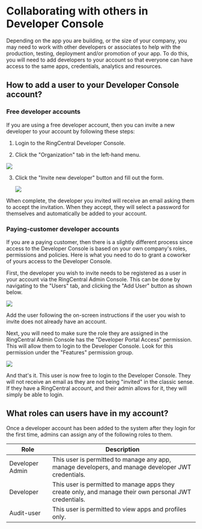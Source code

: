 # Collaborating with others in Developer Console

Depending on the app you are building, or the size of your company, you may need to work with other developers or associates to help with the production, testing, deployment and/or promotion of your app. To do this, you will need to add developers to your account so that everyone can have access to the same apps, credentials, analytics and resources. 

## How to add a user to your Developer Console account?

### Free developer accounts

If you are using a free developer account, then you can invite a new developer to your account by following these steps:

1. Login to the RingCentral Developer Console. 
   
2. Click the "Organization" tab in the left-hand menu.
   
<img class="img-fluid" src="../collab-free-dev-list.png">

3. Click the "Invite new developer" button and fill out the form. 
   
     <img class="img-fluid" src="../collab-invite-dev.png">

When complete, the developer you invited will receive an email asking them to accept the invitation. When they accept, they will select a password for themselves and automatically be added to your account. 

### Paying-customer developer accounts

If you are a paying customer, then there is a slightly different process since access to the Developer Console is based on your own company's roles, permissions and policies. Here is what you need to do to grant a coworker of yours access to the Developer Console. 

First, the developer you wish to invite needs to be registered as a user in your account via the RingCentral Admin Console. This can be done by navigating to the "Users" tab, and clicking the "Add User" button as shown below. 

<img class="img-fluid" src="../collab-invite-user.png">

Add the user following the on-screen instructions if the user you wish to invite does not already have an account. 

Next, you will need to make sure the role they are assigned in the RingCentral Admin Console has the "Developer Portal Access" permission. This will allow them to login to the Developer Console. Look for this permission under the "Features" permission group. 

<img class="img-fluid" src="../collab-roles.png">

And that's it. This user is now free to login to the Developer Console. They will not receive an email as they are not being "invited" in the classic sense. If they have a RingCentral account, and their admin allows for it, they will simply be able to login. 

## What roles can users have in my account?

Once a developer account has been added to the system after they login for the first time, admins can assign any of the following roles to them.

| Role            | Description                                             |
|-----------------|---------------------------------------------------------|
| Developer Admin | This user is permitted to manage any app, manage developers, and manage developer JWT credentials. |
| Developer       | This user is permitted to manage apps they create only, and manage their own personal JWT credentials. |
| Audit-user      | This user is permitted to view apps and profiles only.  |

